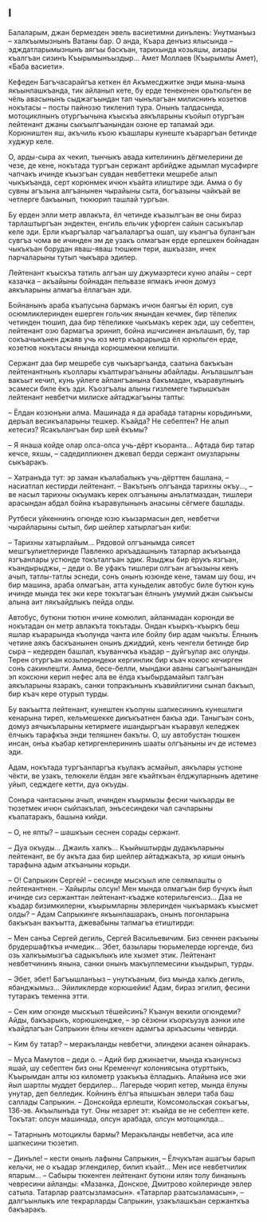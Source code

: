## I

Балаларым, джан бермезден эвель васиетимни динъленъ: Унутманъыз – халкъымызнынъ Ватаны бар.
О анда, Къара денъиз ялысында – эдждатларымызнынъ аягъы баскъан, тарихында козьяшы, аизары къалгъан сизинъ Къырымынъыздыр…
Амет Моллаев (Къырымлы Амет), «Баба васиети».

Кефеден Багъчасарайгъа кеткен ёл Акъмесджитке энди мына-мына якъынлашкъанда, тик айланып кете, бу ерде тенекенен орьтюльген ве чёль авасынынъ сыджагъындан тап чынълагъан милиснинъ козетюв нокътасы – посты пайнозю тикленип тура.
Онынъ талдасында, мотоциклнынъ отургъычына къыскъа аякъларыны къойып отургъан лейтенант джаны сыкъылгъанындан озюне ер тапамай эди.
Корюништен яш, акъчиль къою къашлары кунеште къараргъан бетинде худжур келе.

О, арды-сыра ах чекип, тынчыкъ авада кителининъ дёгмелерини де чезе, де кене, нокътада тургъан сержант арбийдже адымлап мусафирге чапчакъ ичинде къызгъан сувдан невбеттеки мешребе алып чыкъкъанда, серт корюнмек ичюн къайта илиштире эди.
Амма о бу сувны агъзына алгъанынен чырайыны сыта, богъазыны чайкъай ве четлерге бакъынып, тюкюрип ташлай тургъан.

Бу ерден элли метр авлакъта, ёл четинде къазылгъан ве оны бираз тарлаштыргъан эндектен, енгиль ельчик уфюрген сайын сасыкълар келе эди.
Ерли къаргъалар чагъалаларгъа ошап, шу къангъа булангъан сувгъа чома ве ичинден эм де узакъ олмагъан ерде ерлешкен бойнадан чыкъкъан борудан яваш-яваш тюшкен тери, ашкъазан, ичек парчаларыны тутып чыкъара эдилер.

Лейтенант къыскъа татиль алгъан шу джумаэртеси куню апайы – серт казачка – акъайыны бойнадан пельвазе япмакъ ичюн домуз аякъларыны алмагъа ёллагъан эди.

Бойнанынъ араба къапусына бармакъ ичюн баягъы ёл юрип, сув осюмликлеринден ешерген гольчик янындан кечмек, бир тёпелик четинден тюшип, даа бир тёпеликке чыкъмакъ керек эди, шу себептен, лейтенант озю бармагъа эринип, бойна ишчисинен анълашып, бу, тар сокъачыкънен джаяв учь юз метр къарарында ёл юрюльген ерде, козетюв нокътасы янында корюшмекни келишти.

Сержант даа бир мешребе сув чыкъаргъанда, саатына бакъкъан лейтенантнынъ къоллары къалтырагъаныны абайлады.
Анълашылгъан вакъыт кечип, кунь уйлеге айлангъанына бакъмадан, къаравулнынъ эсамеси биле ёкъ эди.
Къозгъалы алыны гизлемеге тырышкъан лейтенант невбетчи милиске айтаджагъыны тапты:

– Ёлдан козюнъни алма.
Машинада я да арабада татарны корьдинъми, деръал весикъаларыны тешкер.
Къайда?
Не себептен?
Не алып кетесиз?
Ясакълангъан бир шей ёкъмы?

– Я янаша койде олар олса-олса учь-дёрт къоранта…
Афтада бир татар кечсе, яхшы, – садедилликнен джевап берди сержант омузларыны сыкъаракъ.

– Хатранъда тут: эр заман къалабалыкъ учь-дёрттен башлана, – насиатлап кестирди лейтенант.
– Вакътынъ олгъанда тарихны окъу..., – ве насыл тарихны окъумакъ керек олгъаныны анълатмаздан, тишлери арасындан абдал бойна къаравулынынъ анасыны сёгмеге башлады.

Рутбеси уйкеннинъ огюнде юзю къызармасын деп, невбетчи чырайларыны сытып, бир шейлер хатырлагъан киби:

– Тарихны хатырлайым…
Рядовой олгъанымда сиясет мешгъулиетлеринде Павленко аркъадашнынъ татарлар акъкъында язгъанлары устюнде токъталгъан эдик.
Языджы бир ёрукъ язгъан, къандырыджы, – деди о.
Ве уфакъ тишлери олгъан агъызыны кенъ ачып, татлы-татлы эснеди, сонъ онынъ юзюнде кене, тамам шу бош, ич бир машина, араба олмагъан, атта куньделик автобус биле бутюн кунь ичинде мында тек эки кере токътагъан ёлнынъ умумий джан сыкъысы алына аит лякъайдлыкъ пейда олды.

Автобус, бутюни тютюн ичине комюлип, айланмадан корюнди ве нокътадан он метр авлакъта токътады.
Ондан къыркъ-къыркъ беш яшлар къарарында къолунда чанта иле бойлу бир адам чыкъты.
Ёлнынъ четине аякъ баскъанынен онынъ джиддий, кенъ ченгели бетинде бир сыра – кедерден башлап, къуванчкъа къадар – дуйгъулар акс олунды.
Терен отургъан козьлериндеки кергинлик бир къач кокюс кечирген сонъ сакинлешти.
Амма, бесе-белли, мындаки аваны сагъынгъанындан эп коксюни керип нефес ала ве ёлда къыбырдамайып талгъан аякъларыны язаракъ, санки топракънынъ къавийлигини сынап бакъып, бир къач кере отурып турды.

Бу вакъытта лейтенант, кунештен къолуны шапкесининъ кунешлиги кенарына тиреп, кельмешекке дикъкъатнен бакъа эди.
Таныгъан сонъ, домуз аячыкъларыны кетирмеге ишандыргъан къаравул келеджек ёлчыкъ тарафкъа энди теляшнен бакъты.
О, шу автобустан тюшкен инсан, онъа къабар кетиргенлерининъ шааты олгъаныны ич де истемез эди.

Адам, нокътада тургъанларгъа къулакъ асмайып, аякълары устюне чёкти, ве узакъ, телюкели ёлдан эвге къайткъан ёлджуларнынъ адетине уйып, седждеге кетти, дуа окъуды.

Сонъра чантасыны ачып, ичинден къырмызы фесни чыкъарды ве тюзетмек ичюн сыйпакълап, энъсесиндеки чал сачларыны къапатаракъ, башына кийди.

– О, не япты? – шашкъын сеснен сорады сержант.

– Дуа окъуды…
Джаиль халкъ…
Къыйыштырды дудакъларыны лейтенант, ве бу акъта даа бир шейлер айтаджакъта, эр киши онынъ тарафына адым аткъаныны корьди.

– О! Сапрыкин Сергей! – сесинде мыскъыл иле селямлашты о лейтенантнен.
– Хайырлы олсун!
Мен мында олмагъан бир бучукъ йыл ичинде сиз сержанттан лейтенант-къадже котерильгенсиз…
Даа не къадар бизимкилерни, къырымларны эвлеринден чыкъармакъ къысмет олды?
– Адам Сапрыкинге якъынлашаракъ, онынъ погонларына бакъкъан вакъытта, джевабыны тапмагъа етиштирди:

– Мен санъа Сергей дегиль, Сергей Васильевичим.
Биз сеннен ракъыны брудершафткъа ичмедик…
Эбет, базылары тюрьмелерде юргенде, биз озь халкъымызгъа садыкълыкъ иле хызмет этик.
Лейтенант невбетчининъ янына, санки онынъ макъуллемесини къыдырып, турды.

– Эбет, эбет!
Багъышланъыз – унуткъаным, биз мында халкъ дегиль, ябанджымыз…
Эйиликлерде корюшейик!
Адам, бираз эгилип, фесини тутаракъ теменна этти.

– Сен ким огюнде мыскъыл тёшейсинъ?
Къанун векили огюндеми?
Айды, бакъарыкъ, корюшкендже, – эр сёзюни къоркъузув аэнки иле къайдлагъан Сапрыкин ёлны кечкен адамгъа аркъасыны чевирди.

– Ким бу татар? – меракъланды невбетчи, элиндеки асанен ойнаракъ.

– Муса Мамутов – деди о.
– Адий бир джинаетчи, мында къанунсыз яшай, шу себептен биз оны Кременчуг колониясына отурттыкъ, Къырымдан алты юз километр узакъкъа ёлладыкъ.
Апайына исе эки йыл шартлы муддет бердилер…
Лагерьде чюрип кетер, мында ёлуны унутар, деп белледик.
Койнинъ ёлгъа япышкъан эвлери таба баш саллады Сапрыкин.
– Донскойда ерлешти, Комсомольская сокъагъы, 136-эв.
Акъылынъда тут.
Оны незарет эт: къайда ве не себептен кете.
Токътат: олсун машинада, олсун арабада, олсун мотоциклда…

– Татарнынъ мотоциклы бармы?
Меракъланды невбетчи, аса иле шапкесини тюзетип.

– Динъле! – кести онынъ лафыны Сапрыкин, – Ёлчукътан ашагъы барып кельчи, не о къадар эглендилер, билип къайт…
Мен исе невбетчилик япарым…
– Сабыры тюкенген лейтенант бутюни илян толу бинанынъ чевресини айланды: «Мазанка, Донское, Дмитрово койлеринде эвлер сатыла.
Татарлар раатсызламасын».
«Татарлар раатсызламасын», – далгъынлыкъ иле текрарларды Сапрыкин, узакълашкъан сержанткъа бакъаракъ.
